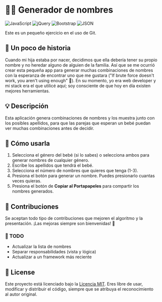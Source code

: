 # 👶✨ Generador de nombres
![JavaScript](https://img.shields.io/badge/JavaScript-F7DF1E?style=for-the-badge&logo=javascript&logoColor=black)
![jQuery](https://img.shields.io/badge/jQuery-0769AD?style=for-the-badge&logo=jquery&logoColor=white)
![Bootstrap](https://img.shields.io/badge/Bootstrap-563D7C?style=for-the-badge&logo=bootstrap&logoColor=white)
![JSON](https://img.shields.io/badge/JSON-000000?style=for-the-badge&logo=json&logoColor=white)


Este es un pequeño ejercicio en el uso de Git.

## 📖 Un poco de historia

Cuando mi hija estaba por nacer, decidimos que ella debería tener su propio nombre y no heredar alguno de alguien de la familia. Así que se me ocurrió crear esta pequeña app para generar muchas combinaciones de nombres con la esperanza de encontrar uno que me gustara ("If brute force doesn't work, you aren't using enough" 💪). En su momento, yo era web developer y mi stack era el que utilicé aquí; soy consciente de que hoy en día existen mejores herramientas.

## 💡 Descripción

Esta aplicación genera combinaciones de nombres y los muestra junto con los posibles apellidos, para que las parejas que esperan un bebé puedan ver muchas combinaciones antes de decidir.

## 🚀 Cómo usarla

1. Selecciona el género del bebé (si lo sabes) o selecciona ambos para generar nombres de cualquier género.
2. Escribe los apellidos que tendrá el bebé.
3. Selecciona el número de nombres que quieres que tenga (1-3).
4. Presiona el botón para generar un nombre. Puedes presionarlo cuantas veces quieras.
5. Presiona el botón de **Copiar al Portapapeles** para compartir los nombres generados.

## 🤝 Contribuciones

Se aceptan todo tipo de contribuciones que mejoren el algoritmo y la presentación. ¡Las mejoras siempre son bienvenidas! 🎉

### 📝 TODO
- Actualizar la lista de nombres
- Separar responsabilidades (vista y lógica)
- Actualizar a un framework más reciente

## 📜 License 

Este proyecto está licenciado bajo la [Licencia MIT](https://opensource.org/licenses/MIT). Eres libre de usar, modificar y distribuir el código, siempre que se atribuya el reconocimiento al autor original.
